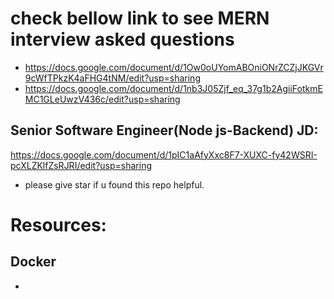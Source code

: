 





# check bellow link to see MERN interview asked questions

- https://docs.google.com/document/d/1Ow0oUYomABOniONrZCZjJKGVr9cWfTPkzK4aFHG4tNM/edit?usp=sharing
- https://docs.google.com/document/d/1nb3J05Zjf_eq_37g1b2AgiiFotkmEMC1GLeUwzV436c/edit?usp=sharing

## Senior Software Engineer(Node js-Backend) JD:
https://docs.google.com/document/d/1pIC1aAfyXxc8F7-XUXC-fy42WSRI-pcXLZKlfZsRJRI/edit?usp=sharing


- please give star if u found this repo helpful.


# Resources:
  ## Docker
  -